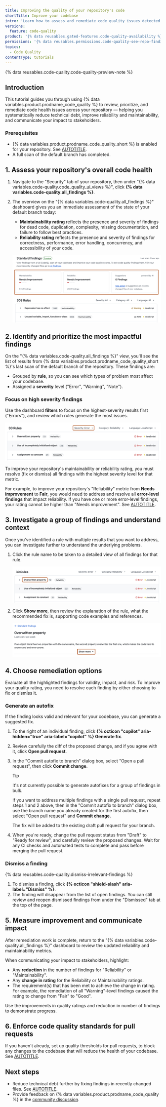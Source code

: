 ```yaml
---
title: Improving the quality of your repository's code
shortTitle: Improve your codebase
intro: 'Learn how to assess and remediate code quality issues detected on your default branch so you can improve the quality of your codebase. As you progress, you''ll see your repository''s code quality rating rise as a result.'
versions:
  feature: code-quality
product: '{% data reusables.gated-features.code-quality-availability %}'
permissions: '{% data reusables.permissions.code-quality-see-repo-findings %}'
topics:
  - Code Quality
contentType: tutorials
---
```


{% data reusables.code-quality.code-quality-preview-note %}

## Introduction

This tutorial guides you through using {% data variables.product.prodname_code_quality %} to review, prioritize, and remediate code health issues across your repository — helping you systematically reduce technical debt, improve reliability and maintainability, and communicate your impact to stakeholders.

### Prerequisites

* {% data variables.product.prodname_code_quality_short %} is enabled for your repository. See [AUTOTITLE](/code-security/code-quality/how-tos/enable-code-quality).
* A full scan of the default branch has completed.

## 1. Assess your repository's overall code health

1. Navigate to the "Security" tab of your repository, then under "{% data variables.code-quality.code_quality_ui_views %}", click **{% data variables.code-quality.all_findings %}**.
1. The overview on the "{% data variables.code-quality.all_findings %}" dashboard gives you an immediate assessment of the state of your default branch today:

   * **Maintainability rating** reflects the presence and severity of findings for dead code, duplication, complexity, missing documentation, and failure to follow best practices.
   * **Reliability rating** reflects the presence and severity of findings for correctness, performance, error handling, concurrency, and accessibility of your code.

   ![Screenshot of code quality ratings in the "{% data variables.code-quality.all_findings %}" view for {% data variables.product.prodname_code_quality_short %}.](/assets/images/help/code-quality/all-findings-overview-repo.png)

## 2. Identify and prioritize the most impactful findings

On the "{% data variables.code-quality.all_findings %}" view, you'll see the list of results from {% data variables.product.prodname_code_quality_short %}'s last scan of the default branch of the repository. These findings are:

* Grouped by **rule**, so you can see which types of problem most affect your codebase.
* Assigned a **severity** level ("Error", "Warning", "Note").

### Focus on high severity findings

Use the dashboard **filters** to focus on the highest-severity results first ("Errors"), and review which rules generate the most issues.

![Screenshot showing the dashboard filters for the "{% data variables.code-quality.all_findings %}" view.](/assets/images/help/code-quality/standard-findings-filters.png)

To improve your repository's maintainability or reliability rating, you must resolve (fix or dismiss) all findings with the highest severity level for that metric.

For example, to improve your repository's "Reliability" metric from **Needs improvement** to **Fair**, you would need to address and resolve all **error-level findings** that impact reliability. If you have one or more error-level findings, your rating cannot be higher than "Needs improvement". See [AUTOTITLE](/code-security/code-quality/reference/metrics-and-ratings).

## 3. Investigate a group of findings and understand context

Once you've identified a rule with multiple results that you want to address, you can investigate further to understand the underlying problems.

1. Click the rule name to be taken to a detailed view of all findings for that rule.

   ![Screenshot showing a rule in the "{% data variables.code-quality.all_findings %}" view. The rule name is highlighted in dark orange.](/assets/images/help/code-quality/click-rule-name.png)

1. Click **Show more**, then review the explanation of the rule, what the recommended fix is, supporting code examples and references.

   ![Screenshot showing the results for a code quality rule. The text "Show more" is highlighted in dark orange.](/assets/images/help/code-quality/click-show-more.png)

## 4. Choose remediation options

Evaluate all the highlighted findings for validity, impact, and risk. To improve your quality rating, you need to resolve each finding by either choosing to fix or dismiss it.

### Generate an autofix

If the finding looks valid and relevant for your codebase, you can generate a suggested fix.

1. To the right of an individual finding, click **{% octicon "copilot" aria-hidden="true" aria-label="copilot" %} Generate fix**.
1. Review carefully the diff of the proposed change, and if you agree with it, click **Open pull request**.
1. In the "Commit autofix to branch" dialog box, select "Open a pull request", then click **Commit change**.

   > [!TIP]
   > It's not currently possible to generate autofixes for a group of findings in bulk.
   >
   > If you want to address multiple findings with a single pull request, repeat steps 1 and 2 above, then in the "Commit autofix to branch" dialog box, use the branch name you already created for the first autofix, then select "Open pull request" and **Commit change**.
   >
   > The fix will be added to the existing draft pull request for your branch.

1. When you're ready, change the pull request status from "Draft" to "Ready for review", and carefully review the proposed changes. Wait for any CI checks and automated tests to complete and pass before merging the pull request.

### Dismiss a finding

{% data reusables.code-quality.dismiss-irrelevant-findings %}

1. To dismiss a finding, click **{% octicon "shield-slash" aria-label="Dismiss" %}**.
1. The finding will disappear from the list of open findings. You can still review and reopen dismissed findings from under the "Dismissed" tab at the top of the page.

## 5. Measure improvement and communicate impact

After remediation work is complete, return to the "{% data variables.code-quality.all_findings %}" dashboard to review the updated reliability and maintainability metrics.

When communicating your impact to stakeholders, highlight:
   * Any **reduction** in the number of findings for "Reliability" or "Maintainability".
   * Any **change in rating** for the Reliability or Maintainability ratings.
   * The requirement(s) that has been met to achieve the change in rating. For example, the remediation of all "Warning"-level findings caused the rating to change from "Fair" to "Good".

Use the improvements in quality ratings and reduction in number of findings to demonstrate progress.

## 6. Enforce code quality standards for pull requests

If you haven't already, set up quality thresholds for pull requests, to block any changes to the codebase that will reduce the health of your codebase. See [AUTOTITLE](/code-security/code-quality/how-tos/set-pr-thresholds).

## Next steps

* Reduce technical debt further by fixing findings in recently changed files. See [AUTOTITLE](/code-security/code-quality/tutorials/improve-recent-merges).
* Provide feedback on {% data variables.product.prodname_code_quality %} in the [community discussion](https://github.com/orgs/community/discussions/177488?utm_source=docs-discussions-code-quality&utm_medium=docs&utm_campaign=universe25).
